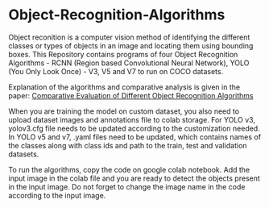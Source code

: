 # Object-Recognition-Algorithms

Object reconition is a computer vision method of identifying the different classes or types of objects in an image and locating them using bounding boxes. This Repository contains programs of four Object Recognition Algorithms - RCNN (Region based Convolutional Neural Network), YOLO (You Only Look Once) - V3, V5 and V7 to run on COCO datasets.  

Explanation of the algorithms and comparative analysis is given in the paper: [Comparative Evaluation of Different Object Recognition Algorithms](https://drive.google.com/file/d/1OFUoL51_X4K_tcIJEsGSwNCqGvGfJasF/view?usp=share_link)

When you are training the model on custom dataset, you also need to upload dataset images and annotations file to colab storage. For YOLO v3, yolov3.cfg file needs to be updated according to the customization needed. In YOLO v5 and v7, .yaml files need to be updated, which contains names of the classes along with class ids and path to the train, test and validation datasets.   

To run the algorithms, copy the code on google colab notebook. Add the input image in the colab file and you are ready to detect the objects present in the input image. Do not forget to change the image name in the code according to the input image. 
